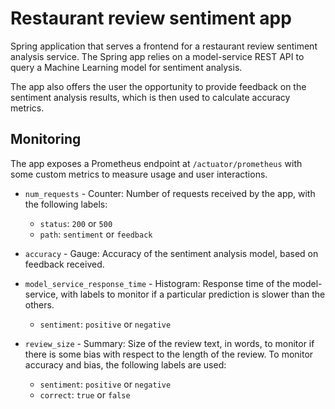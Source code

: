 # Restaurant review sentiment app
Spring application that serves a frontend for a restaurant review sentiment analysis service. 
The Spring app relies on a model-service REST API to query a Machine Learning model for sentiment analysis.

The app also offers the user the opportunity to provide feedback on the sentiment analysis results,
which is then used to calculate accuracy metrics.

## Monitoring
The app exposes a Prometheus endpoint at `/actuator/prometheus` with some custom metrics to measure usage and user interactions.

- `num_requests` - Counter: Number of requests received by the app, with the following labels:
  - `status`: `200` or `500`
  - `path`: `sentiment` or `feedback`

- `accuracy` - Gauge: Accuracy of the sentiment analysis model, based on feedback received.

- `model_service_response_time` - Histogram: Response time of the model-service, 
with labels to monitor if a particular prediction is slower than the others.
  - `sentiment`: `positive` or `negative`

- `review_size` - Summary: Size of the review text, in words, to monitor if there is some bias with respect to the length of the review.
To monitor accuracy and bias, the following labels are used:
  - `sentiment`: `positive` or `negative`
  - `correct`: `true` or `false`